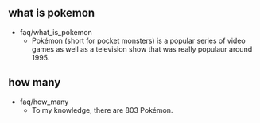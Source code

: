## what is pokemon
* faq/what_is_pokemon
    - Pokémon (short for pocket monsters) is a popular series of video games as well as a television show that was really populaur around 1995. 

## how many
* faq/how_many
    - To my knowledge, there are 803 Pokémon.
